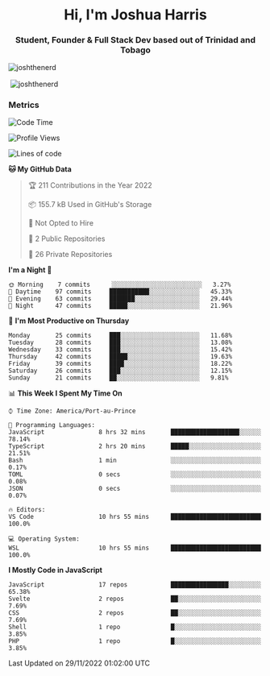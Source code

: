 <h1 align="center">Hi, I'm Joshua Harris</h1>
<h3 align="center">Student, Founder & Full Stack Dev based out of Trinidad and Tobago</h3>

<p align="left"> <img src="https://komarev.com/ghpvc/?username=JoshTheDeveloperr" alt="joshthenerd" /> </p>

<p>&nbsp;<img align="center" src="https://github-readme-stats.vercel.app/api?username=JoshTheDeveloperr&show_icons=true&count_private=true" alt="joshthenerd" /></p>

### Metrics

<!--START_SECTION:waka-->
![Code Time](http://img.shields.io/badge/Code%20Time-42%20hrs%2021%20mins-blue)

![Profile Views](http://img.shields.io/badge/Profile%20Views-0-blue)

![Lines of code](https://img.shields.io/badge/From%20Hello%20World%20I%27ve%20Written--1%20Million%20lines%20of%20code-blue)

**🐱 My GitHub Data** 

> 🏆 211 Contributions in the Year 2022
 > 
> 📦 155.7 kB Used in GitHub's Storage 
 > 
> 🚫 Not Opted to Hire
 > 
> 📜 2 Public Repositories 
 > 
> 🔑 26 Private Repositories  
 > 
**I'm a Night 🦉** 

```text
🌞 Morning    7 commits      ░░░░░░░░░░░░░░░░░░░░░░░░░   3.27% 
🌆 Daytime    97 commits     ███████████░░░░░░░░░░░░░░   45.33% 
🌃 Evening    63 commits     ███████░░░░░░░░░░░░░░░░░░   29.44% 
🌙 Night      47 commits     █████░░░░░░░░░░░░░░░░░░░░   21.96%

```
📅 **I'm Most Productive on Thursday** 

```text
Monday       25 commits     ███░░░░░░░░░░░░░░░░░░░░░░   11.68% 
Tuesday      28 commits     ███░░░░░░░░░░░░░░░░░░░░░░   13.08% 
Wednesday    33 commits     ███░░░░░░░░░░░░░░░░░░░░░░   15.42% 
Thursday     42 commits     █████░░░░░░░░░░░░░░░░░░░░   19.63% 
Friday       39 commits     ████░░░░░░░░░░░░░░░░░░░░░   18.22% 
Saturday     26 commits     ███░░░░░░░░░░░░░░░░░░░░░░   12.15% 
Sunday       21 commits     ██░░░░░░░░░░░░░░░░░░░░░░░   9.81%

```


📊 **This Week I Spent My Time On** 

```text
⌚︎ Time Zone: America/Port-au-Prince

💬 Programming Languages: 
JavaScript               8 hrs 32 mins       ███████████████████░░░░░░   78.14% 
TypeScript               2 hrs 20 mins       █████░░░░░░░░░░░░░░░░░░░░   21.51% 
Bash                     1 min               ░░░░░░░░░░░░░░░░░░░░░░░░░   0.17% 
TOML                     0 secs              ░░░░░░░░░░░░░░░░░░░░░░░░░   0.08% 
JSON                     0 secs              ░░░░░░░░░░░░░░░░░░░░░░░░░   0.07%

🔥 Editors: 
VS Code                  10 hrs 55 mins      █████████████████████████   100.0%

💻 Operating System: 
WSL                      10 hrs 55 mins      █████████████████████████   100.0%

```

**I Mostly Code in JavaScript** 

```text
JavaScript               17 repos            ████████████████░░░░░░░░░   65.38% 
Svelte                   2 repos             ██░░░░░░░░░░░░░░░░░░░░░░░   7.69% 
CSS                      2 repos             ██░░░░░░░░░░░░░░░░░░░░░░░   7.69% 
Shell                    1 repo              █░░░░░░░░░░░░░░░░░░░░░░░░   3.85% 
PHP                      1 repo              █░░░░░░░░░░░░░░░░░░░░░░░░   3.85%

```



 Last Updated on 29/11/2022 01:02:00 UTC
<!--END_SECTION:waka-->
